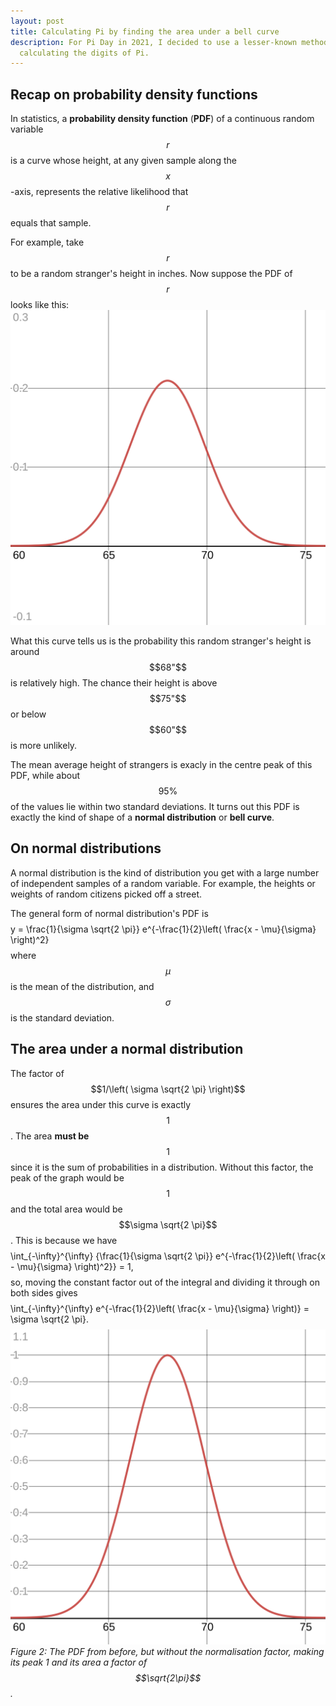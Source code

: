 ```yaml
---
layout: post
title: Calculating Pi by finding the area under a bell curve
description: For Pi Day in 2021, I decided to use a lesser-known method of
  calculating the digits of Pi.
---
```



## Recap on probability density functions
In statistics, a **probability density function** (**PDF**) of a continuous random variable $$r$$ is a curve whose height, at any given sample along the $$x$$-axis, represents the relative likelihood that $$r$$ equals that sample.

For example, take $$r$$ to be a random stranger's height in inches. Now suppose the PDF of $$r$$ looks like this:
![Injective function](/assets/css/images/posts/2021/03/16/calculating-pi-by-finding-the-area-under-a-bell-curve/pdf.svg)

What this curve tells us is the probability this random stranger's height is around $$68"$$ is relatively high. The chance their height is above $$75"$$ or below $$60"$$ is more unlikely.

The mean average height of strangers is exacly in the centre peak of this PDF, while about $$95\%$$ of the values lie within two standard deviations. It turns out this PDF is exactly the kind of shape of a **normal distribution** or **bell curve**.

## On normal distributions
A normal distribution is the kind of distribution you get with a large number of independent samples of a random variable. For example, the heights or weights of random citizens picked off a street.

The general form of normal distribution's PDF is
$$$$
    y = \frac{1}{\sigma \sqrt{2 \pi}} e^{-\frac{1}{2}\left( \frac{x - \mu}{\sigma} \right)^2}
$$$$
where $$\mu$$ is the mean of the distribution, and $$\sigma$$ is the standard deviation. 

## The area under a normal distribution
The factor of $$1/\left( \sigma \sqrt{2 \pi} \right)$$ ensures the area under this curve is exactly $$1$$. The area **must be** $$1$$ since it is the sum of probabilities in a distribution. Without this factor, the peak of the graph would be $$1$$ and the total area would be $$\sigma \sqrt{2 \pi}$$. This is because we have
$$$$
    \int_{-\infty}^{\infty} {\frac{1}{\sigma \sqrt{2 \pi}} e^{-\frac{1}{2}\left( \frac{x - \mu}{\sigma} \right)^2}} = 1,
$$$$
so, moving the constant factor out of the integral and dividing it through on both sides gives
$$$$
    \int_{-\infty}^{\infty} e^{-\frac{1}{2}\left( \frac{x - \mu}{\sigma} \right)} = \sigma \sqrt{2 \pi}.
$$$$
![Injective function](/assets/css/images/posts/2021/03/16/calculating-pi-by-finding-the-area-under-a-bell-curve/denormalised-pdf.svg)
*Figure 2: The PDF from before, but without the normalisation factor, making its peak 1 and its area a factor of $$\sqrt{2\pi}$$.*
